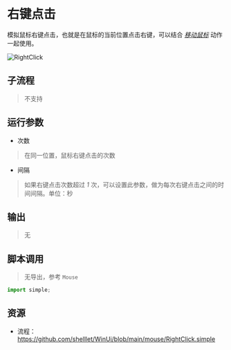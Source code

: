 # 右键点击 
模拟鼠标右键点击，也就是在鼠标的当前位置点击右键，可以结合 [*移动鼠标*](./actions/mouse/MovePointer.md)  动作一起使用。

![RightClick](./images/06.png ':size=90%')

## 子流程
> 不支持


## 运行参数

* 次数
> 在同一位置，鼠标右键点击的次数
* 间隔
> 如果右键点击次数超过 *1* 次，可以设置此参数，做为每次右键点击之间的时间间隔。单位：秒


## 输出
   
> 无

## 脚本调用
> 无导出，参考 `Mouse`

```python
import simple;

```

## 资源

* 流程：https://github.com/shelllet/WinUi/blob/main/mouse/RightClick.simple



